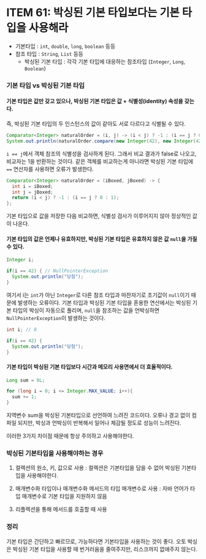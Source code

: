 # ITEM 61: 박싱된 기본 타입보다는 기본 타입을 사용해라

- 기본타입 : `int`, `double`, `long`, `boolean` 등등
- 참조 타입 : `String`, `List` 등등
    - 박싱된 기본 타입 : 각각 기본 타입에 대응하는 참조타입 (`Integer`, `Long`, `Boolean`)

### 기본 타입 vs 박싱된 기본 타입

#### 기본 타입은 값만 갖고 있으나, 박싱된 기본 타입은 값 + 식별성(identity) 속성을 갖는다.

즉, 박싱된 기본 타입의 두 인스턴스의 값이 같아도 서로 다르다고 식별될 수 있다.

```java
Comparator<Integer> naturalOrder = (i, j) -> (i < j) ? -1 : (i == j ? 0 : 1);
System.out.println(naturalOrder.compare(new Integer(42), new Integer(42))); // 1
```

`i == j`에서 객체 참조의 식별성을 검사하게 된다. 그래서 비교 결과가 false로 나오고, 비교자는 1을 반환하는 것이다.
같은 객체를 비교하는게 아니라면 박싱된 기본 타입에 `==` 연산자를 사용하면 오류가 발생한다.

```java
Comparator<Integer> naturalOrder = (iBoxed, jBoxed) -> {
  int i = iBoxed;
  int j = jBoxed;
  return (i < j) ? -1 : (i == j ? 0 : 1);
};
```

기본 타입으로 값을 저장한 다음 비교하면, 식별성 검사가 이루어지지 않아 정상적인 값이 나온다.

#### 기본 타입의 값은 언제나 유효하지만, 박싱된 기본 타입은 유효하지 않은 값  `null`을 가질 수 있다.

```java
Integer i;

if(i == 42) { // NullPointerException
  System.out.println("당첨");
}
```

여기서 i는 `int`가 아닌 `Integer`로 다른 참조 타입과 마찬자기로 초기값이 `null`이기 때문에 발생하는 오류이다.
기본 타입과 박싱된 기본 타입을 혼용한 연산에서는 박싱된 기본 타입의 박싱이 자동으로 풀리며, `null`을 참조하는 값을 언박싱하면 `NullPointerException`이 발생하는 것이다.

```java
int i; // 0

if(i == 42) {
  System.out.println("당첨");
}
```

#### 기본 타입이 박싱된 기본 타입보다 시간과 메모리 사용면에서 더 효율적이다.

```java
Long sum = 0L;

for (long i = 0; i <= Integer.MAX_VALUE; i++){
  sum += 1;
}
```

지역변수 sum을 박싱된 기본타입으로 선언하여 느려진 코드이다. 오류나 경고 없이 컴파일 되지만, 박싱과 언박싱이 반복해서 일어나 체감될 정도로 성능이 느려진다.

이러한 3가지 차이점 때문에 항상 주의하고 사용해야한다. 

### 박싱된 기본타입을 사용해야하는 경우

1. 컬렉션의 원소, 키, 값으로 사용 : 컬렉션은 기본타입을 담을 수 없어 박싱된 기본타입을 사용해야한다.

2. 매개변수화 타입이나 매개변수화 메서드의 타입 매개변수로 사용 : 자바 언어가 타입 매개변수로 기본 타입을 지원하지 않음

3. 리플렉션을 통해 메서드를 호출할 때 사용

### 정리

기본 타입은 간단하고 빠르므로, 가능하다면 기본타입을 사용하는 것이 좋다.
오토 박싱은 박싱된 기본 타입을 사용할 때 번거러움을 줄여주지만, 리스크까지 없애주지 않는다.



​    

